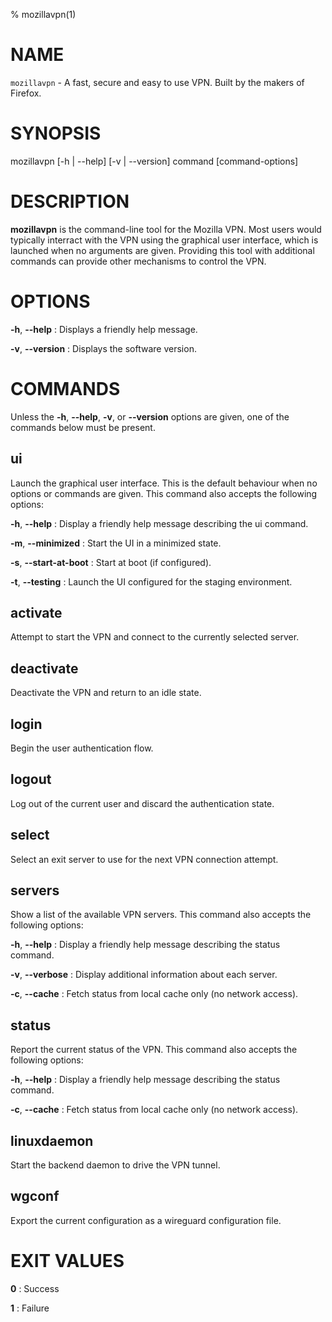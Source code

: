 % mozillavpn(1)

# NAME
`mozillavpn` - A fast, secure and easy to use VPN. Built by the makers of Firefox.

# SYNOPSIS
mozillavpn [-h | \-\-help] [-v | \-\-version] command [command-options]

# DESCRIPTION
**mozillavpn** is the command-line tool for the Mozilla VPN. Most users would
typically interract with the VPN using the graphical user interface, which is
launched when no arguments are given. Providing this tool with additional
commands can provide other mechanisms to control the VPN.

# OPTIONS
**-h**, **\-\-help**
: Displays a friendly help message.

**-v**, **\-\-version**
: Displays the software version.

# COMMANDS
Unless the **-h**, **\-\-help**, **-v**, or **\-\-version** options are given,
one of the commands below must be present.

## ui
Launch the graphical user interface. This is the default behaviour when no
options or commands are given. This command also accepts the following options:

**-h**, **\-\-help**
: Display a friendly help message describing the ui command.

**-m**, **\-\-minimized**
: Start the UI in a minimized state.

**-s**, **\-\-start-at-boot**
: Start at boot (if configured).

**-t**, **\-\-testing**
: Launch the UI configured for the staging environment.

## activate
Attempt to start the VPN and connect to the currently selected server.

## deactivate
Deactivate the VPN and return to an idle state.

## login
Begin the user authentication flow.

## logout
Log out of the current user and discard the authentication state.

## select
Select an exit server to use for the next VPN connection attempt.

## servers
Show a list of the available VPN servers. This command also accepts the
following options:

**-h**, **\-\-help**
: Display a friendly help message describing the status command.

**-v**, **\-\-verbose**
: Display additional information about each server.

**-c**, **\-\-cache**
: Fetch status from local cache only (no network access).

## status
Report the current status of the VPN. This command also accepts the following
options:

**-h**, **\-\-help**
: Display a friendly help message describing the status command.

**-c**, **\-\-cache**
: Fetch status from local cache only (no network access).

## linuxdaemon
Start the backend daemon to drive the VPN tunnel.

## wgconf
Export the current configuration as a wireguard configuration file.

# EXIT VALUES
**0**
: Success

**1**
: Failure
